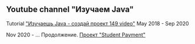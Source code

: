 Youtube channel "Изучаем Java"
-------------------------
Tutorial ["Изучаешь Java - создай проект 149 video"](https://www.youtube.com/playlist?list=PLyxk-1FCKqockmP-fXZmHQ7UlYP3qvZRa)
May 2018 - Sep 2020

Nov 2020 - ...  Продолжение. [Проект "Student Payment"](https://github.com/java-webinars/student-payment)



   
     
